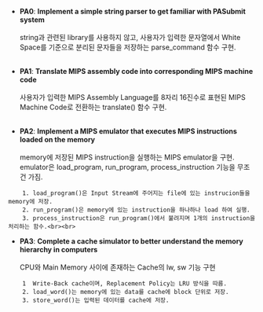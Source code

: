 * **PA0**: **Implement a simple string parser to get familiar with PASubmit system</br></br>**
         string과 관련된 library를 사용하지 않고, 사용자가 입력한 문자열에서 White Space를 기준으로 분리된 문자들을 저장하는 parse_command 함수 구현.</br></br>

* **PA1**: **Translate MIPS assembly code into corresponding MIPS machine code</br></br>**
         사용자가 입력한 MIPS Assembly Language를 8자리 16진수로 표현된 MIPS Machine Code로 전환하는 translate() 함수 구현.</br></br>

* **PA2**: **Implement a MIPS emulator that executes MIPS instructions loaded on the memory</br></br>**
         memory에 저장된 MIPS instruction을 실행하는 MIPS emulator을 구현.</br> emulator은 load_program, run_program, process_instruction 기능을 무조건 가짐.</br>

```
    1. load_program()은 Input Stream에 주어지는 file에 있는 instrucion들을 memory에 저장.
    2. run_program()은 memory에 있는 instruction을 하나하나 load 하여 실행.
    3. process_instruction은 run_program()에서 불려지며 1개의 instruction을 처리하는 함수.<br><br>
```
* **PA3**: **Complete a cache simulator to better understand the memory hierarchy in computers</br></br>**
         CPU와 Main Memory 사이에 존재하는 Cache의 lw, sw 기능 구현</br>
```
    1  Write-Back cache이며, Replacement Policy는 LRU 방식을 따름.
    2. load_word()는 memory에 있는 data를 cache에 block 단위로 저장.
    3. store_word()는 입력된 데이터를 cache에 저장.
```

